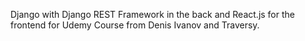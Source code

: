 Django with Django REST Framework in the back and React.js for the frontend for Udemy Course from Denis Ivanov and Traversy.